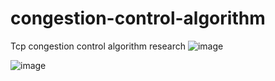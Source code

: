 # congestion-control-algorithm
Tcp congestion control algorithm research
![image](https://github.com/shambhavi1204/congestion-control-algorithm/assets/75692297/ecced8d7-7cbd-44f7-95d2-9e7cf3660ba6)

![image](https://github.com/shambhavi1204/congestion-control-algorithm/assets/75692297/b766fefa-502e-4891-9f53-87679025e7dc)
